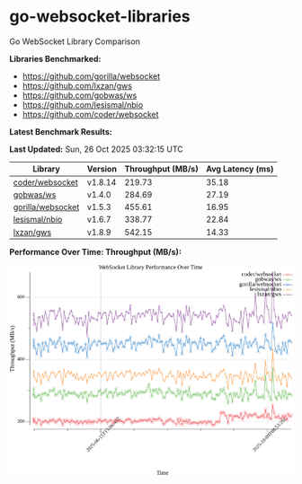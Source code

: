 # go-websocket-libraries

Go WebSocket Library Comparison

**Libraries Benchmarked:**

- https://github.com/gorilla/websocket
- https://github.com/lxzan/gws
- https://github.com/gobwas/ws
- https://github.com/lesismal/nbio
- https://github.com/coder/websocket

**Latest Benchmark Results:**

<!-- BENCHMARK_TABLE_START -->
**Last Updated:** Sun, 26 Oct 2025 03:32:15 UTC

| Library                                         | Version         | Throughput (MB/s) | Avg Latency (ms) |
| ----------------------------------------------- | --------------- | ----------------- | ---------------- |
| [coder/websocket](https://github.com/coder/websocket) | v1.8.14 | 219.73 | 35.18 |
| [gobwas/ws](https://github.com/gobwas/ws) | v1.4.0 | 284.69 | 27.19 |
| [gorilla/websocket](https://github.com/gorilla/websocket) | v1.5.3 | 455.61 | 16.95 |
| [lesismal/nbio](https://github.com/lesismal/nbio) | v1.6.7 | 338.77 | 22.84 |
| [lxzan/gws](https://github.com/lxzan/gws) | v1.8.9 | 542.15 | 14.33 |
<!-- BENCHMARK_TABLE_END -->

**Performance Over Time: Throughput (MB/s):**

![Benchmark Performance Graph](benchmark_performance.png)
